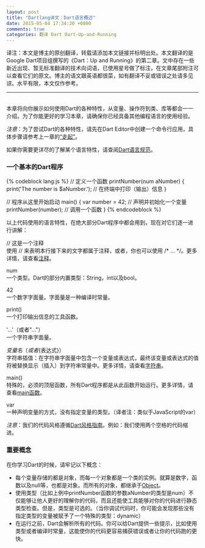 ```yaml
---
layout: post
title: "Dartlang译文：Dart语言概述"
date: 2015-05-04 17:34:20 +0800
comments: true
categories: 翻译 Dart Dart-Up-and-Running
---
```

  译注：本文是博主的原创翻译，转载请添加本文链接并标明出处。本文翻译的是Google Dart项目组撰写的《Dart：Up and Running》的第二章。文中存在一些新近出现、暂无标准翻译的技术向词语，已使用星号做了标注，在文章尾部附注可以查看它们的原文。博主的语文跟英语都很菜，如有翻译不妥或错误之处请多见谅。水平有限，本文仅作参考。
___
<br/>
  本章将向你展示如何使用Dart的各种特性，从变量、操作符到类、库等都会一一介绍。为了你能更好的学习本章，请确保你已经具备其他编程语言的使用经验。

  *注意*：为了尝试Dart的各种特性，请先在Dart Editor中创建一个命令行应用，具体步骤请参考上一章的[“走起”](http://jarontai.github.io/blog/2014/12/18/translation-dart-quick-start#up-and-running)。

  如果你需要更详尽的了解某个语言特性，请查阅[Dart语言规范](https://www.dartlang.org/docs/spec/)。

### 一个基本的Dart程序

{% codeblock lang:js %}
// 定义一个函数
printNumber(num aNumber) {
  print('The number is $aNumber.'); // 在终端中打印（输出）信息
}

// 程序从这里开始启动
main() {
  var number = 42; // 声明并初始化一个变量
  printNumber(number); // 调用一个函数
}
{% endcodeblock %}

以上代码使用的语言特性，在绝大部分Dart程序中都会用到，现在对它们逐一进行讲解：<!-- more -->

// 这是一个注释<br/>
使用 // 来表明本行接下来的文字都属于注释，或者，你也可以使用 /* ... */。更多详情，请查看[注释](#Comments)。

num<br/>
一个类型。Dart的部分内置类型：String，int以及bool。

42<br/>
一个数字字面量。字面量是一种编译时常量。

print()<br/>
一个打印输出信息的工具函数。

'...'（或者"..."）<br/>
一个字符串字面量。

$变量名（或者${表达式}）<br/>
字符串插值：在字符串字面量中包含一个变量或表达式，最终该变量或表达式的值将被替换显示（插入）到字符串常量中。更多详情，请查看[字符串](#Strings)。

main()<br/>
特殊的，必须的顶层函数，所有Dart程序都是从此函数开始运行。更多详情，请查看[main函数](#main-function)。

var<br/>
一种声明变量的方式，没有指定变量的类型。（译者注：类似于JavaScript的var）

  *注意*：我们的代码风格遵循[Dart风格指南](https://www.dartlang.org/articles/style-guide/)。例如：我们使用两个空格的代码缩进。

### 重要概念

在你学习Dart的时候，请牢记以下概念：
*   每个变量存储的都是对象，而每一个对象都是一个类的实例。就算是数字，函数以及null等，也都是对象。而所有的对象，都继承于[Object](http://api.dartlang.org/dart_core/Object.html)。
*   使用类型（比如上例中printNumber函数的参数aNumber的类型是num）不仅能够让他人更好的理解你的代码，而且还能使工具能够对你的代码进行静态类型检查。但是，类型是可选的。（当你调试代码时，你可能会发现那些没有指定类型的变量被赋予了一个特殊的类型：dynamic）
*   在运行之前，Dart会解析所有的代码。你可以给Dart提供一些提示，比如使用类型或者编译时常量，这能使你的代码更容易捕获错误或者让你的代码跑的更快。
